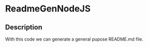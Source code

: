 # ReadmeGenNodeJS



## Description

With this code we can generate a general pupose README.md file.